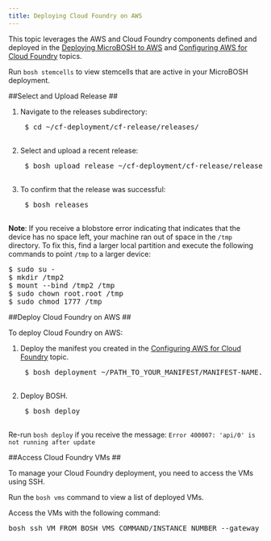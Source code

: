 ```yaml
---
title: Deploying Cloud Foundry on AWS
---
```


This topic leverages the AWS and Cloud Foundry components defined and deployed in the [Deploying MicroBOSH to AWS](http://bosh.io/docs/deploy-microbosh-to-aws.html) and [Configuring AWS for Cloud Foundry](./configure_aws_cf.html) topics.

Run `bosh stemcells` to view stemcells that are active in your MicroBOSH deployment.

##<a id="release"></a>Select and Upload Release ##

1. Navigate to the releases subdirectory:

    <pre class="terminal">
    $ cd ~/cf-deployment/cf-release/releases/
    </pre>

1. Select and upload a recent release:

    <pre class="terminal">
    $ bosh upload release ~/cf-deployment/cf-release/releases/cf-193.yml
    </pre>

1. To confirm that the release was successful:

    <pre class="terminal">
    $ bosh releases
    </pre>

<p class="note"><strong>Note</strong>: If you receive a blobstore error indicating that indicates that the device has no space left, your machine ran out of space in the <code>/tmp</code> directory. To fix this, find a larger local partition and execute the following commands to point <code>/tmp</code> to a larger device:</p>

<pre class="terminal">
$ sudo su -
$ mkdir /tmp2
$ mount --bind /tmp2 /tmp
$ sudo chown root.root /tmp
$ sudo chmod 1777 /tmp
</pre>

##<a id="deploy"></a>Deploy Cloud Foundry on AWS ##

To deploy Cloud Foundry on AWS:

1. Deploy the manifest you created in the [Configuring AWS for Cloud Foundry](./configure_aws_cf.html) topic.

    <pre class="terminal">
    $ bosh deployment ~/PATH_TO_YOUR_MANIFEST/MANIFEST-NAME.yml
    </pre>

1. Deploy BOSH.

    <pre class="terminal">
    $ bosh deploy
    </pre>


Re-run `bosh deploy` if you receive the message: `Error 400007: 'api/0' is not running after update`

##<a id="access-cf-vms"></a>Access Cloud Foundry VMs ##

To manage your Cloud Foundry deployment, you need to access the VMs using SSH. 

Run the `bosh vms` command to view a list of deployed VMs. 

Access the VMs with the following command:

<pre class="terminal">
bosh ssh VM_FROM_BOSH_VMS_COMMAND/INSTANCE_NUMBER --gateway_host YOUR_PUBLIC_MICROBOSH_ADDRESS --gateway_user vcap
</pre>

